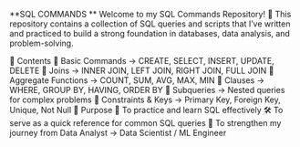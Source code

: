 **SQL COMMANDS **
Welcome to my SQL Commands Repository! 🎯
This repository contains a collection of SQL queries and scripts that I’ve written and practiced to build a strong foundation in databases, data analysis, and problem-solving.

📌 Contents
🔹 Basic Commands → CREATE, SELECT, INSERT, UPDATE, DELETE
🔹 Joins → INNER JOIN, LEFT JOIN, RIGHT JOIN, FULL JOIN
🔹 Aggregate Functions → COUNT, SUM, AVG, MAX, MIN
🔹 Clauses → WHERE, GROUP BY, HAVING, ORDER BY
🔹 Subqueries → Nested queries for complex problems
🔹 Constraints & Keys → Primary Key, Foreign Key, Unique, Not Null
🎯 Purpose
📖 To practice and learn SQL effectively
🛠️ To serve as a quick reference for common SQL queries
🚀 To strengthen my journey from Data Analyst → Data Scientist / ML Engineer
